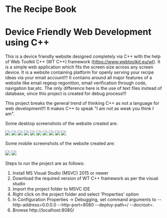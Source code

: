 # The Recipe Book
# Device Friendly Web Development using C++ 

This is a device friendly website designed completely via C++ with the help of Web Toolkit C++ (WT C++) framework (https://www.webtoolkit.eu/wt). It is a simple web application which fits the screen size across any screen device. It is a website containing platform for openly serving your recipe ideas via your email account!!! It contains around all major features of a website like email regexp regonition, email verification through code, navigation bar,etc. The only difference here is the use of text files instead of database, since this project is created for debug process!!!

This project breaks the general trend of thinking C++ as not a language for web development!!! It makes C++ to speak "I am not as weak you think I am".

Some desktop screenshots of the website created are:

<img src="https://github.com/BeepLoveKarki/The-Recipe-Book/blob/master/Screenshots/ss1.png"/>
<img src="https://github.com/BeepLoveKarki/The-Recipe-Book/blob/master/Screenshots/ss2.png"/>
<img src="https://github.com/BeepLoveKarki/The-Recipe-Book/blob/master/Screenshots/ss3.png"/>
<img src="https://github.com/BeepLoveKarki/The-Recipe-Book/blob/master/Screenshots/ss4.png"/>
<img src="https://github.com/BeepLoveKarki/The-Recipe-Book/blob/master/Screenshots/ss5.png"/>
<img src="https://github.com/BeepLoveKarki/The-Recipe-Book/blob/master/Screenshots/ss6.png"/>
<img src="https://github.com/BeepLoveKarki/The-Recipe-Book/blob/master/Screenshots/ss7.png"/>
<img src="https://github.com/BeepLoveKarki/The-Recipe-Book/blob/master/Screenshots/ss8.png"/>
<img src="https://github.com/BeepLoveKarki/The-Recipe-Book/blob/master/Screenshots/ss9.png"/>
<img src="https://github.com/BeepLoveKarki/The-Recipe-Book/blob/master/Screenshots/ss10.png"/>

Some mobile screenshots of the website created are:

<img src="https://github.com/BeepLoveKarki/The-Recipe-Book/blob/master/Screenshots/ss12.png"/>
<img src="https://github.com/BeepLoveKarki/The-Recipe-Book/blob/master/Screenshots/ss13.png"/>

Steps to run the project are as follows:

1. Install MS Visual Studio (MSVC) 2015 or newer
2. Download the required version of WT C++ framework as per the visual studio
3. Import the project folder to MSVC IDE
4. Right click on the project folder and select 'Properties' option
5. In Configuration Properties -> Debugging, set command arguments to
   --http-address=0.0.0.0 --http-port=8080 --deploy-path=/ --docroot=.
6. Browse http://localhost:8080/


